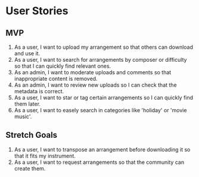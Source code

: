 # User Stories

## MVP

1. As a user, I want to upload my arrangement so that others can download and use it.
2. As a user, I want to search for arrangements by composer or difficulty so that I can quickly find relevant ones.
3. As an admin, I want to moderate uploads and comments so that inappropriate content is removed.
4. As an admin, I want to review new uploads so I can check that the metadata is correct.
5. As a user, I want to star or tag certain arrangements so I can quickly find them later.
6. As a user, I want to easely search in categories like 'holiday' or 'movie music'.

## Stretch Goals

1. As a user, I want to transpose an arrangement before downloading it so that it fits my instrument.
2. As a user, I want to request arrangements so that the community can create them.
